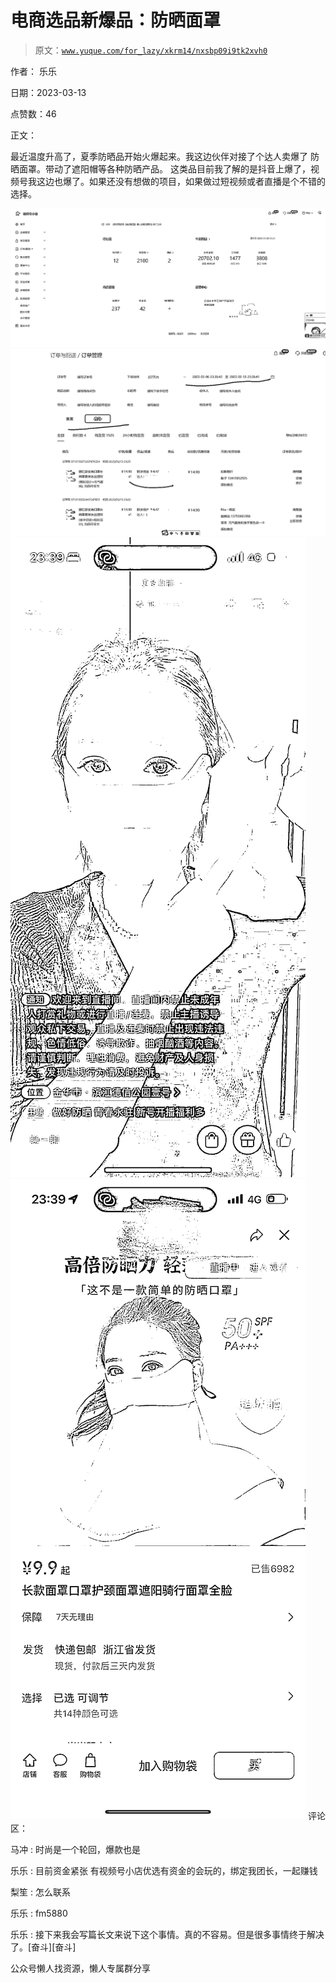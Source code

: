 # 电商选品新爆品：防晒面罩

> 原文：[`www.yuque.com/for_lazy/xkrm14/nxsbp09i9tk2xvh0`](https://www.yuque.com/for_lazy/xkrm14/nxsbp09i9tk2xvh0)



作者： 乐乐



日期：2023-03-13



点赞数：46



正文：



最近温度升高了，夏季防晒品开始火爆起来。我这边伙伴对接了个达人卖爆了 防晒面罩。带动了遮阳帽等各种防晒产品。 这类品目前我了解的是抖音上爆了，视频号我这边也爆了。如果还没有想做的项目，如果做过短视频或者直播是个不错的选择。



![](img/f29bb3c9a56cf9713b5add9de001458c.png)  <ne-p id="ue4bfd798" data-lake-id="ue4bfd798">![](img/7849aab8fb9a492b4fd3deca34738b4f.png)  <ne-p id="u9cc54935" data-lake-id="u9cc54935">![](img/1f014ad23516f6d757757ccb5868adc0.png)  <ne-p id="ua044c644" data-lake-id="ua044c644">![](img/33fcc9db85c062d2651440b526016610.png)  <ne-p id="udabbffed" data-lake-id="udabbffed">评论区：



马冲 : 时尚是一个轮回，爆款也是



乐乐 : 目前资金紧张 有视频号小店优选有资金的会玩的，绑定我团长，一起赚钱



梨笙 : 怎么联系



乐乐 : fm5880



乐乐 : 接下来我会写篇长文来说下这个事情。真的不容易。但是很多事情终于解决了。[奋斗][奋斗]



公众号懒人找资源，懒人专属群分享

</ne-p></ne-p></ne-p></ne-p>